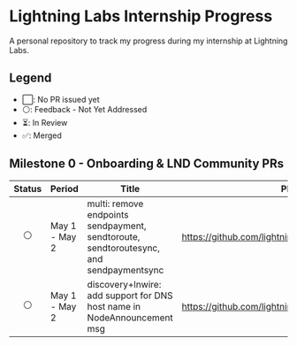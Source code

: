 # Lightning Labs Internship Progress
A personal repository to track my progress during my internship at Lightning Labs.

## Legend

- ⬜: No PR issued yet
- ⚪: Feedback - Not Yet Addressed
- ⏳: In Review
- ✅: Merged

## Milestone 0 - Onboarding & LND Community PRs

| Status | Period             | Title                                                                                  | PR    |
|--------|--------------------|----------------------------------------------------------------------------------------|-------|
| <div align="center">⚪</div>      | May 1 - May 2      | multi: remove endpoints sendpayment, sendtoroute, sendtoroutesync, and sendpaymentsync | https://github.com/lightningnetwork/lnd/pull/8348 |
| <div align="center">⚪</div>      | May 1 - May 2      | discovery+lnwire: add support for DNS host name in NodeAnnouncement msg                | https://github.com/lightningnetwork/lnd/pull/9455 |
